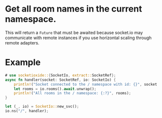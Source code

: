 # Get all room names in the current namespace.

This will return a `Future` that must be awaited because socket.io may communicate with remote instances
if you use horizontal scaling through remote adapters.

# Example
```rust
# use socketioxide::{SocketIo, extract::SocketRef};
async fn handler(socket: SocketRef, io: SocketIo) {
    println!("Socket connected to the / namespace with id: {}", socket.id);
    let rooms = io.rooms().await.unwrap();
    println!("All rooms in the / namespace: {:?}", rooms);
}

let (_, io) = SocketIo::new_svc();
io.ns("/", handler);
```
